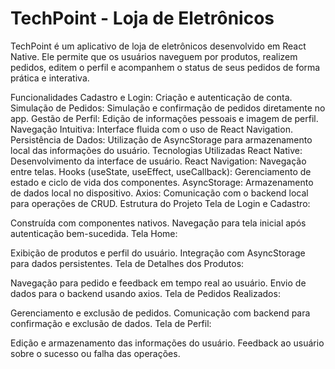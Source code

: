 # TechPoint - Loja de Eletrônicos
TechPoint é um aplicativo de loja de eletrônicos desenvolvido em React Native. Ele permite que os usuários naveguem por produtos, realizem pedidos, editem o perfil e acompanhem o status de seus pedidos de forma prática e interativa.

Funcionalidades
Cadastro e Login: Criação e autenticação de conta.
Simulação de Pedidos: Simulação e confirmação de pedidos diretamente no app.
Gestão de Perfil: Edição de informações pessoais e imagem de perfil.
Navegação Intuitiva: Interface fluida com o uso de React Navigation.
Persistência de Dados: Utilização de AsyncStorage para armazenamento local das informações do usuário.
Tecnologias Utilizadas
React Native: Desenvolvimento da interface de usuário.
React Navigation: Navegação entre telas.
Hooks (useState, useEffect, useCallback): Gerenciamento de estado e ciclo de vida dos componentes.
AsyncStorage: Armazenamento de dados local no dispositivo.
Axios: Comunicação com o backend local para operações de CRUD.
Estrutura do Projeto
Tela de Login e Cadastro:

Construída com componentes nativos.
Navegação para tela inicial após autenticação bem-sucedida.
Tela Home:

Exibição de produtos e perfil do usuário.
Integração com AsyncStorage para dados persistentes.
Tela de Detalhes dos Produtos:

Navegação para pedido e feedback em tempo real ao usuário.
Envio de dados para o backend usando axios.
Tela de Pedidos Realizados:

Gerenciamento e exclusão de pedidos.
Comunicação com backend para confirmação e exclusão de dados.
Tela de Perfil:

Edição e armazenamento das informações do usuário.
Feedback ao usuário sobre o sucesso ou falha das operações.
